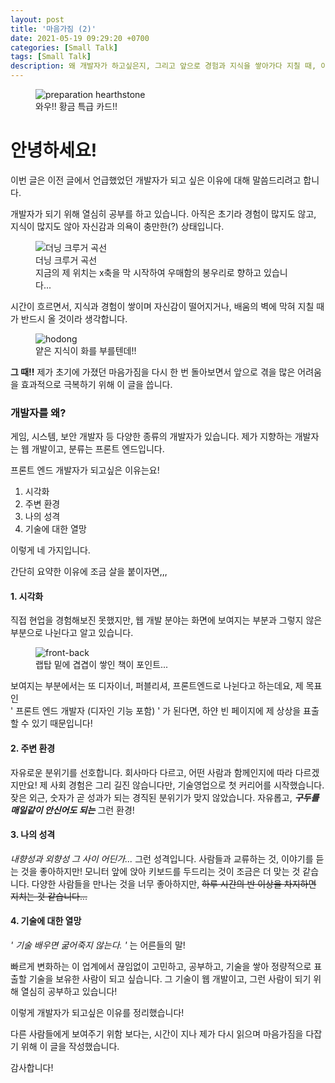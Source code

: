 ```yaml
---
layout: post
title: '마음가짐 (2)'
date: 2021-05-19 09:29:20 +0700
categories: [Small Talk]
tags: [Small Talk]
description: 왜 개발자가 하고싶은지, 그리고 앞으로 경험과 지식을 쌓아가다 지칠 때, 이 글을 보며 마음가짐을 다잡기 위함을 목적으로 기록했습니다.
---
```


<figure>
<img src="/common-prepare-second/364.gif" alt="preparation hearthstone">
<figcaption>와우!! 황금 특급 카드!!</figcaption>
</figure>

# 안녕하세요!

이번 글은 이전 글에서 언급했었던 개발자가 되고 싶은 이유에 대해 말씀드리려고 합니다.

개발자가 되기 위해 열심히 공부를 하고 있습니다. 아직은 초기라 경험이 많지도 않고, 지식이 많지도 않아 자신감과 의욕이 충만한(?) 상태입니다.

<figure>
<img src="/common-prepare-second/7a79c17941475.png" alt="더닝 크루거 곡선">
<figcaption>더닝 크루거 곡선</figcaption>
<figcaption>지금의 제 위치는 x축을 막 시작하여 우매함의 봉우리로 향하고 있습니다...</figcaption>
</figure>

시간이 흐르면서, 지식과 경험이 쌓이며 자신감이 떨어지거나, 배움의 벽에 막혀 지칠 때가 반드시 올 것이라 생각합니다.

<figure>
<img src="/common-prepare-second/mania-done.jpg" alt="hodong">
<figcaption>얕은 지식이 화를 부를텐데!!</figcaption>
</figure>

**그 때!!** 제가 초기에 가졌던 마음가짐을 다시 한 번 돌아보면서 앞으로 겪을 많은 어려움을 효과적으로 극복하기 위해 이 글을 씁니다.

### 개발자를 왜?

게임, 시스템, 보안 개발자 등 다양한 종류의 개발자가 있습니다. 제가 지향하는 개발자는 웹 개발이고, 분류는 프론트 엔드입니다.

프론트 엔드 개발자가 되고싶은 이유는요!

1. 시각화
2. 주변 환경
3. 나의 성격
4. 기술에 대한 열망

이렇게 네 가지입니다.

간단히 요약한 이유에 조금 살을 붙이자면,,,

#### 1. 시각화

직접 현업을 경험해보진 못했지만, 웹 개발 분야는 화면에 보여지는 부분과 그렇지 않은 부분으로 나뉜다고 알고 있습니다.

<figure>
<img src="https://images.velog.io/images/shitaikoto/post/b93e2c33-f016-464d-91da-c1e791c35119/Front-End-vs-Back-End-1024x1022.jpg" alt="front-back">
<figcaption>랩탑 밑에 겹겹이 쌓인 책이 포인트...</figcaption>
</figure>

보여지는 부분에서는 또 디자이너, 퍼블리셔, 프론트엔드로 나뉜다고 하는데요, 제 목표인<br>
' 프론트 엔드 개발자 (디자인 기능 포함) ' 가 된다면, 하얀 빈 페이지에 제 상상을 표출할 수 있기 때문입니다!

#### 2. 주변 환경

자유로운 분위기를 선호합니다. 회사마다 다르고, 어떤 사람과 함께인지에 따라 다르겠지만요!
제 사회 경험은 그리 길진 않습니다만, 기술영업으로 첫 커리어를 시작했습니다. 잦은 외근, 숫자가 곧 성과가 되는 경직된 분위기가 맞지 않았습니다.
자유롭고, _**구두를 매일같이 안신어도 되는**_ 그런 환경!

#### 3. 나의 성격

_내향성과 외향성 그 사이 어딘가..._
그런 성격입니다. 사람들과 교류하는 것, 이야기를 듣는 것을 좋아하지만! 모니터 앞에 앉아 키보드를 두드리는 것이 조금은 더 맞는 것 같습니다.
다양한 사람들을 만나는 것을 너무 좋아하지만, ~~하루 시간의 반 이상을 차지하면 지치는 것 같습니다...~~

#### 4. 기술에 대한 열망

_' 기술 배우면 굶어죽지 않는다. '_ 는 어른들의 말!

빠르게 변화하는 이 업계에서 끊임없이 고민하고, 공부하고, 기술을 쌓아 정량적으로 표출할 기술을 보유한 사람이 되고 싶습니다. 그 기술이 웹 개발이고, 그런 사람이 되기 위해 열심히 공부하고 있습니다!

이렇게 개발자가 되고싶은 이유를 정리했습니다!

다른 사람들에게 보여주기 위함 보다는, 시간이 지나 제가 다시 읽으며 마음가짐을 다잡기 위해 이 글을 작성했습니다.

감사합니다!
